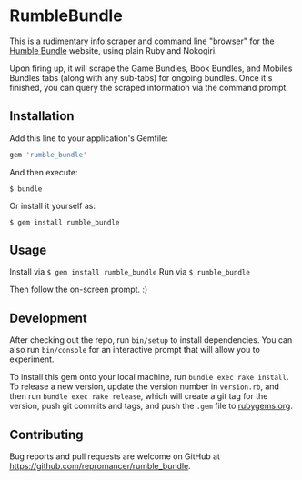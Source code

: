 # RumbleBundle

This is a rudimentary info scraper and command line "browser" for the [Humble Bundle](https://www.humblebundle.com/) website, using plain Ruby and Nokogiri.

Upon firing up, it will scrape the Game Bundles, Book Bundles, and Mobiles Bundles tabs (along with any sub-tabs) for ongoing bundles. Once it's finished, you can query the scraped information via the command prompt.

## Installation

Add this line to your application's Gemfile:

```ruby
gem 'rumble_bundle'
```

And then execute:

    $ bundle

Or install it yourself as:

    $ gem install rumble_bundle

## Usage

Install via `$ gem install rumble_bundle`
Run via     `$ rumble_bundle`

Then follow the on-screen prompt. :)

## Development

After checking out the repo, run `bin/setup` to install dependencies. You can also run `bin/console` for an interactive prompt that will allow you to experiment.

To install this gem onto your local machine, run `bundle exec rake install`. To release a new version, update the version number in `version.rb`, and then run `bundle exec rake release`, which will create a git tag for the version, push git commits and tags, and push the `.gem` file to [rubygems.org](https://rubygems.org).

## Contributing

Bug reports and pull requests are welcome on GitHub at https://github.com/repromancer/rumble_bundle.
